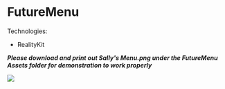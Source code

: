 # FutureMenu

Technologies: 
- RealityKit

***Please download and print out Sally's Menu.png under the FutureMenu Assets folder for demonstration to work properly***


![](arfood.gif)
